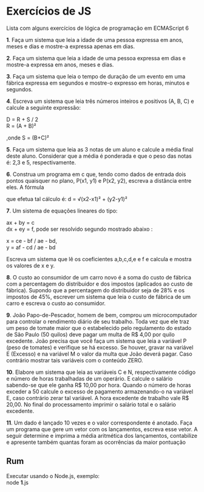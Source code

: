 # Exercícios de JS

Lista com alguns exercícios de lógica de programação em ECMAScript 6 

<p><b>1</b>. Faça um sistema que leia a idade de uma pessoa expressa em anos, meses e
dias e mostre-a expressa apenas em dias.</p>

<p><b>2</b>. Faça um sistema que leia a idade de uma pessoa expressa em dias e mostre-a
expressa em anos, meses e dias.</p>

<p><b>3</b>. Faça um sistema que leia o tempo de duração de um evento em uma fábrica
expressa em segundos e mostre-o expresso em horas, minutos e segundos.</p>

<p><b>4</b>. Escreva um sistema que leia três números inteiros e positivos (A, B, C) e
calcule a seguinte expressão:</p>
<p>
D = R + S / 2<br/>
R = (A + B)²</p>

<p>,onde S = (B+C)²</p>

<p><b>5</b>. Faça um sistema que leia as 3 notas de um aluno e calcule a média final deste
aluno. Considerar que a média é ponderada e que o peso das notas é: 2,3 e 5,
respectivamente.</p>

<p><b>6</b>. Construa um programa em c que, tendo como dados de entrada dois pontos
quaisquer no plano, P(x1, y1) e P(x2, y2), escreva a distância entre eles. A fórmula

que efetua tal cálculo é: d = √(x2-x1)² + (y2-y1)² </p>

<p><b>7</b>. Um sistema de equações lineares do tipo:</p>
<p>ax + by = c <br/>
dx + ey = f, pode ser resolvido segundo mostrado abaixo :</p>

<p>
  x = ce - bf / ae - bd, <br/>
y = af - cd / ae - bd
</p>

<p>
Escreva um sistema que lê os coeficientes a,b,c,d,e e f e calcula e mostra os
valores de x e y.  
</p>

<p>
  <b>8</b>. O custo ao consumidor de um carro novo é a soma do custo de fábrica com a
percentagem do distribuidor e dos impostos (aplicados ao custo de fábrica).
Supondo que a percentagem do distribuidor seja de 28% e os impostos de 45%,
escrever um sistema que leia o custo de fábrica de um carro e escreva o custo ao
consumidor.
  </p>

<p><b>9</b>. João Papo-de-Pescador, homem de bem, comprou um microcomputador para controlar o
rendimento diário de seu trabalho. Toda vez que ele traz um peso de tomate maior que o
estabelecido pelo regulamento do estado de São Paulo (50 quilos) deve pagar um multa de
R$ 4,00 por quilo excedente. João precisa que você faça um sistema que leia a variável P
(peso de tomates) e verifique se há excesso. Se houver, gravar na variável E (Excesso) e na
variável M o valor da multa que João deverá pagar. Caso contrário mostrar tais variáveis
com o conteúdo ZERO.</p>

<p><b>10</b>. Elabore um sistema que leia as variáveis C e N, respectivamente código e número de
horas trabalhadas de um operário. E calcule o salário sabendo-se que ele ganha R$ 10,00
por hora. Quando o número de horas exceder a 50 calcule o excesso de pagamento
armazenando-o na variável E, caso contrário zerar tal variável. A hora excedente de
trabalho vale R$ 20,00. No final do processamento imprimir o salário total e o salário
excedente.</p>

<p>
  <b>11</b>. Um dado é lançado 10 vezes e o valor correspondente é anotado. 
  Faça um programa que gere um vetor com os lançamentos, escreva esse vetor. 
  A seguir determine e imprima a média aritmética dos lançamentos, contabilize 
  e apresente também quantas foram as ocorrências da maior pontuação 
</p>

## Rum

Executar usando o Node.js, exemplo:<br/>
node <b>1</b>.js

